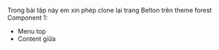 Trong bài tập này em xin phép clone lại trang Belton trên theme forest
Component 1: 
- Menu top
- Content giữa 
